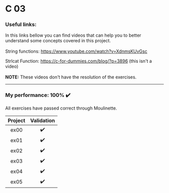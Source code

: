 # C 03

### Useful links:
In this links bellow you can find videos that can help you to better understand some concepts covered in this project.
<br>
<br>
String functions: https://www.youtube.com/watch?v=XdnmsKUvGsc

Strlcat Function: https://c-for-dummies.com/blog/?p=3896 (this isn't a video)
<br>
<br>
**NOTE:** These videos don't have the resolution of the exercises.

---

### My performance: 100% :heavy_check_mark:
All exercises have passed correct through Moulinette.

| Project | Validation |
|:----:|:------------------:|
| ex00 | :heavy_check_mark: |
| ex01 | :heavy_check_mark: |
| ex02 | :heavy_check_mark: |
| ex03 | :heavy_check_mark: |
| ex04 | :heavy_check_mark: |
| ex05 | :heavy_check_mark: |